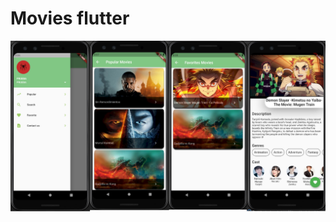 # Movies flutter

![Main](https://raw.githubusercontent.com/edu5975/movies-flutter/main/assets/screenshots/Main.png)
